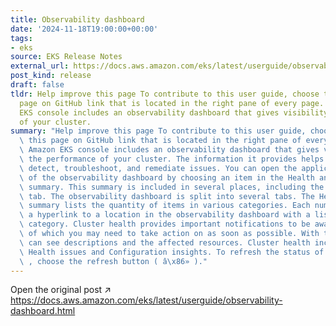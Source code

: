 ```yaml
---
title: Observability dashboard
date: '2024-11-18T19:00:00+00:00'
tags:
- eks
source: EKS Release Notes
external_url: https://docs.aws.amazon.com/eks/latest/userguide/observability-dashboard.html
post_kind: release
draft: false
tldr: Help improve this page To contribute to this user guide, choose the Edit this
  page on GitHub link that is located in the right pane of every page. The Amazon
  EKS console includes an observability dashboard that gives visibility into the performance
  of your cluster.
summary: "Help improve this page To contribute to this user guide, choose the Edit\
  \ this page on GitHub link that is located in the right pane of every page. The\
  \ Amazon EKS console includes an observability dashboard that gives visibility into\
  \ the performance of your cluster. The information it provides helps you to quickly\
  \ detect, troubleshoot, and remediate issues. You can open the applicable section\
  \ of the observability dashboard by choosing an item in the Health and performance\
  \ summary. This summary is included in several places, including the Observability\
  \ tab. The observability dashboard is split into several tabs. The Health and performance\
  \ summary lists the quantity of items in various categories. Each number acts as\
  \ a hyperlink to a location in the observability dashboard with a list for that\
  \ category. Cluster health provides important notifications to be aware of, some\
  \ of which you may need to take action on as soon as possible. With this list, you\
  \ can see descriptions and the affected resources. Cluster health includes two tables:\
  \ Health issues and Configuration insights. To refresh the status of Health issues\
  \ , choose the refresh button ( â\x86» )."
---
```

Open the original post ↗ https://docs.aws.amazon.com/eks/latest/userguide/observability-dashboard.html

